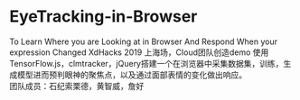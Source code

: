 # EyeTracking-in-Browser
To Learn Where you are Looking at in Browser And Respond When your expression Changed
XdHacks 2019 上海场，Cloud团队创造demo
使用TensorFlow.js，clmtracker，jQuery搭建一个在浏览器中采集数据集，训练，生成模型进而预判眼神的聚焦点，以及通过面部表情的变化做出响应。
<br>
团队成员：石纪索栗德，黄智威，詹好
